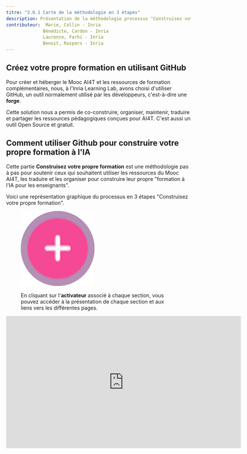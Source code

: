 ```yaml
---
titre: "3.0.1 Carte de la méthodologie en 3 étapes"
description: Présentation de la méthodologie processus "Construisez votre propre formation"
contributeur:  Marie, Collin - Inria
              Bénédicte, Cardon - Inria
              Laurence, Farhi - Inria
              Benoit, Rospars - Inria
---
```


## Créez votre propre formation en utilisant GitHub

Pour créer et héberger le Mooc AI4T et les ressources de formation complémentaires, nous, à l'Inria Learning Lab, avons choisi d'utiliser GitHub, un outil normalement utilisé par les développeurs, c'est-à-dire une **forge**.

Cette solution nous a permis de co-construire, organiser, maintenir, traduire et partager les ressources pédagogiques conçues pour AI4T. C'est aussi un outil Open Source et gratuit.

## Comment utiliser Github pour construire votre propre formation à l'IA

Cette partie **Construisez votre propre formation** est une méthodologie pas à pas pour soutenir ceux qui souhaitent utiliser les ressources du Mooc AI4T, les traduire et les organiser pour construire leur propre "formation à l'IA pour les enseignants".

Voici une représentation graphique du processus en 3 étapes "Construisez votre propre formation".

<figure class="inline-image">
    <img src="Images/3-0-Activateur-BYOT-map.png" alt="Activateur sur la carte BYOT.">
    <p>En cliquant sur l'<b>activateur</b> associé à chaque section, vous pouvez accéder à la présentation de chaque section et aux liens vers les différentes pages.</p>
</figure>

<center><iframe width="640" height="360" src="https://view.genial.ly/6548e0ab0579450011b6ab57" frameborder="0" allowfullscreen></iframe></center>

